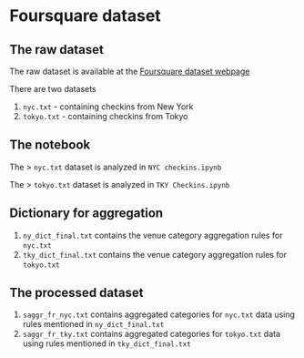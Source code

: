 # Foursquare dataset

## The raw dataset

The raw dataset is available at the [Foursquare dataset webpage](https://www.google.com/url?q=http%3A%2F%2Fwww-public.it-sudparis.eu%2F~zhang_da%2Fpub%2Fdataset_tsmc2014.zip&sa=D&sntz=1&usg=AFQjCNG04iQk2xN3SLlG7X4r1fGjb88Tpw)

There are two datasets

 1. `nyc.txt` - containing checkins from New York
 2. `tokyo.txt`  - containing checkins from Tokyo

## The notebook

The > `nyc.txt` dataset is analyzed in  `NYC checkins.ipynb`

The > `tokyo.txt` dataset is analyzed in  `TKY Checkins.ipynb`

## Dictionary for aggregation

1. `ny_dict_final.txt` contains the venue category aggregation rules for `nyc.txt`
2. `tky_dict_final.txt` contains the venue category aggregation rules for `tokyo.txt`

## The processed dataset

1. `saggr_fr_nyc.txt` contains aggregated categories for `nyc.txt` data using rules mentioned in `ny_dict_final.txt`
2. `saggr_fr_tky.txt` contains aggregated categories for `tokyo.txt` data using rules mentioned in `tky_dict_final.txt`

